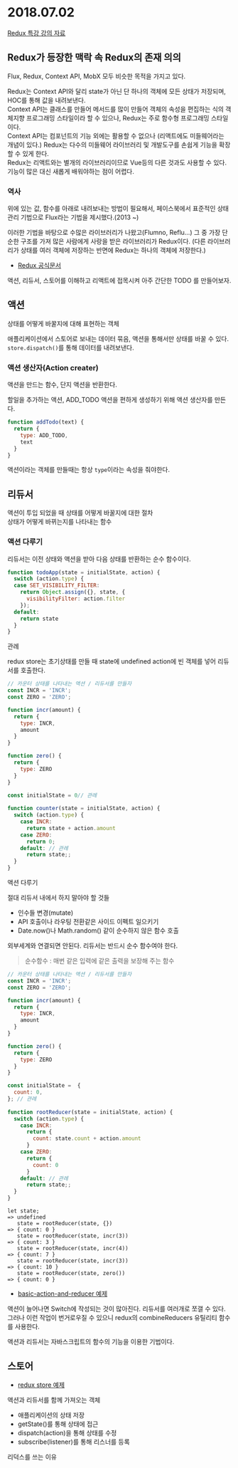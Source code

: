 # 2018.07.02

[Redux 특강 강의 자료](https://github.com/fds9/fds-redux-todo)

## Redux가 등장한 맥락 속 Redux의 존재 의의

Flux, Redux, Context API, MobX 모두 비슷한 목적을 가지고 있다.

Redux는 Context API와 달리 state가 아닌 단 하나의 객체에 모든 상태가 저장되며, HOC를 통해 값을 내려보낸다.  
Context API는 클래스를 만들어 메서드를 많이 만들어 객체의 속성을 편집하는 식의 객체지향 프로그래밍 스타일이라 할 수 있으나, Redux는 주로 함수형 프로그래밍 스타일이다.  
Context API는 컴포넌트의 기능 외에는 활용할 수 없으나 (리액트에도 미들웨어라는 개념이 있다.) Redux는 다수의 미들웨어 라이브러리 및 개발도구를 손쉽게 기능을 확장할 수 있게 한다.  
Redux는 리액트와는 별개의 라이브러리이므로 Vue등의 다른 것과도 사용할 수 있다. 기능이 많은 대신 새롭게 배워야하는 점이 어렵다.

### 역사

위에 있는 값, 함수를 아래로 내려보내는 방법이 필요해서, 페이스북에서 표준적인 상태관리 기법으로 Flux라는 기법을 제시했다.(2013 ~)

이러한 기법을 바탕으로 수많은 라이브러리가 나왔고(Flumno, Reflu...) 그 중 가장 단순한 구조를 가져 많은 사람에게 사랑을 받은 라이브러리가 Redux이다. (다른 라이브러리가 상태를 여러 객체에 저장하는 반면에 Redux는 하나의 객체에 저장한다.)

+ [Redux 공식문서](https://deminoth.github.io/redux/)

액션, 리듀서, 스토어를 이해하고 리액트에 접목시켜 아주 간단한 TODO 를 만들어보자.

## 액션

상태를 어떻게 바꿀지에 대해 표현하는 객체

애플리케이션에서 스토어로 보내는 데이터 묶음, 액션을 통해서만 상태를 바꿀 수 있다.
`store.dispatch()`를 통해 데이터를 내려보낸다.

### 액션 생산자(Action creater)

액션을 만드는 함수, 단지 액션을 반환한다.

할일을 추가하는 액션, ADD_TODO 액션을 편하게 생성하기 위해 액션 생산자를 만든다.
```js
function addTodo(text) {
  return {
    type: ADD_TODO,
    text
  }
}
```

액션이라는 객체를 만들때는 항상 `type`이라는 속성을 줘야한다.

## 리듀서

액션이 투입 되었을 때 상태를 어떻게 바꿀지에 대한 절차  
상태가 어떻게 바뀌는지를 나타내는 함수

### 액션 다루기

리듀서는 이전 상태와 액션을 받아 다음 상태를 반환하는 순수 함수이다.

```js
function todoApp(state = initialState, action) {
  switch (action.type) {
  case SET_VISIBILITY_FILTER:
    return Object.assign({}, state, {
      visibilityFilter: action.filter
    });
  default:
    return state
  }
}
```

관례

redux store는 초기상태를 만들 때 
state에 undefined
action에 빈 객체를 넣어 리듀서를 호출한다.

```js
// 카운터 상태를 나타내는 액션 / 리듀서를 만들자
const INCR = 'INCR';
const ZERO = 'ZERO';

function incr(amount) {
  return {
    type: INCR,
    amount
  }
}

function zero() {
  return {
    type: ZERO
  }
}

const initialState = 0// 관례
              
function counter(state = initialState, action) {
  switch (action.type) {
    case INCR: 
      return state + action.amount  
    case ZERO: 
      return 0;
    default: // 관례
      return state;;
  }
}
```
액션 다루기

절대 리듀서 내에서 하지 말아야 할 것들
+ 인수들 변경(mutate) 
+ API 호출이나 라우팅 전환같은 사이드 이펙트 일으키기
+ Date.now()나 Math.random() 같이 순수하지 않은 함수 호출

외부세계와 연결되면 안된다. 리듀서는 반드시 순수 함수여야 한다.

> 순수함수 : 매번 같은 입력에 같은 출력을 보장해 주는 함수

```js
// 카운터 상태를 나타내는 액션 / 리듀서를 만들자
const INCR = 'INCR';
const ZERO = 'ZERO';

function incr(amount) {
  return {
    type: INCR,
    amount
  }
}

function zero() {
  return {
    type: ZERO
  }
}

const initialState =  {
  count: 0,
}; // 관례
              
function rootReducer(state = initialState, action) {
  switch (action.type) {
    case INCR: 
      return {
        count: state.count + action.amount
      }  
    case ZERO: 
      return {
        count: 0
      }
    default: // 관례
      return state;;
  }
}
```
```
let state;
=> undefined
   state = rootReducer(state, {})
=> { count: 0 }
   state = rootReducer(state, incr(3))
=> { count: 3 }
   state = rootReducer(state, incr(4))
=> { count: 7 }
   state = rootReducer(state, incr(3))
=> { count: 10 }
   state = rootReducer(state, zero())
=> { count: 0 }
```

+ [basic-action-and-reducer 예제](https://repl.it/@seungha/basic-action-and-reducer)

액션이 늘어나면 Switch에 작성되는 것이 많아진다. 
리듀서를 여러개로 쪼갤 수 있다.
그러나 이런 작업이 번거로우질 수 있으니 redux의 combineReducers 유틸리티 함수를 사용한다.

액션과 리듀서는 자바스크립트의 함수의 기능을 이용한 기법이다.

## 스토어

+ [redux store 예제](https://repl.it/@seungha/redux-store)

액션과 리듀서를 함께 가져오는 객체
+ 애플리케이션의 상태 저장
+ getState()를 통해 상태에 접근
+ dispatch(action)을 통해 상태를 수정
+ subscribe(listener)를 통해 리스너를 등록

리덕스를 쓰는 이유

